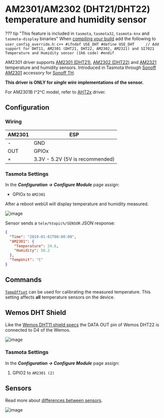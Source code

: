 # AM2301/AM2302 (DHT21/DHT22) temperature and humidity sensor

??? tip "This feature is included in `tasmota`, `tasmota32`, `tasmota-knx` and `tasmota-display` binaries" 
    When [compiling your build](Compile-your-build) add the following to `user_config_override.h`:
    ```c++
    #ifndef USE_DHT
    #define USE_DHT     // Add support for DHT11, AM2301 (DHT21, DHT22, AM2302, AM2321) and SI7021 Temperature and Humidity sensor (1k6 code)
    #endif
    ```

AM2301 driver supports [AM2301 (DHT21)](http://www.haoyuelectronics.com/Attachment/AM2301/AM2301.pdf), [AM2302 (DHT22)](https://www.sparkfun.com/datasheets/Sensors/Temperature/DHT22.pdf) and [AM2321](http://akizukidenshi.com/download/ds/aosong/AM2321_e.pdf) temperature and humidity sensors. Introduced in Tasmota through [Sonoff AM2301](https://sonoff.tech/product/accessories/am2301) accessory for [Sonoff TH](/devices/Sonoff-TH).

**This driver is ONLY for _single wire_ implementations of the sensor.**

For AM2301B I^2^C model, refer to [AHT2x](AHT2x) driver.

## Configuration

### Wiring
| AM2301   | ESP |
|---|---|
|-   |GND   |
|OUT   |GPIOx   |
|+  |3.3V - 5.2V (5V is recommended)    |

### Tasmota Settings
In the **_Configuration -> Configure Module_** page assign:
  - GPIOx to `AM2301`   

After a reboot webUI will display temperature and humidity measured.

![image](https://user-images.githubusercontent.com/5904370/68092438-67639700-fe8b-11e9-86df-b2acdc05f9d7.png)

Sensor sends a `tele/%topic%/SENSOR` JSON response:

```json
{
  "Time": "2019-01-01T00:00:00",
  "AM2301": {
    "Temperature": 24.6,
    "Humidity": 58.2
  },
  "TempUnit": "C"
}
```
## Commands
[`TempOffset`](Commands.md#tempoffset) can be used for calibrating the measured temperature. This setting affects **all** temperature sensors on the device.

## Wemos DHT Shield
Like the [Wemos DHT11 shield specs](https://docs.wemos.cc/en/latest/d1_mini_shiled/dht.html) the DATA OUT pin of  Wemos DHT22 is connected to D4 of the Wemos.

![image](https://user-images.githubusercontent.com/5904370/68092516-5bc4a000-fe8c-11e9-916c-ec10e7e781b0.png)
### Tasmota Settings
In the **_Configuration -> Configure Module_** page assign:

1. GPIO2 to `AM2301 (2)`

## Sensors
Read more about [differences between sensors](http://www.kandrsmith.org/RJS/Misc/Hygrometers/calib_many.html).

![image](https://user-images.githubusercontent.com/5904370/68092629-85ca9200-fe8d-11e9-842f-803f36e8064c.png)
